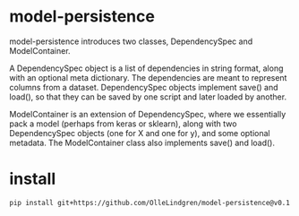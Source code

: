 # model-persistence
model-persistence introduces two classes, DependencySpec and ModelContainer.

A DependencySpec object is a list of dependencies in string format, along with an optional meta dictionary. The dependencies are meant to represent columns from a dataset. DependencySpec objects implement save() and load(), so that they can be saved by one script and later loaded by another.

ModelContainer is an extension of DependencySpec, where we essentially pack a model (perhaps from keras or sklearn), along with two DependencySpec objects (one for X and one for y), and some optional metadata. The ModelContainer class also implements save() and load().

# install

`pip install git+https://github.com/OlleLindgren/model-persistence@v0.1`
